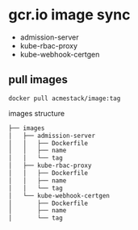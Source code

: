 # gcr.io image sync

- admission-server
- kube-rbac-proxy
- kube-webhook-certgen

## pull images

`docker pull acmestack/image:tag`

images structure

```bash
├── images
│   ├── admission-server
│   │   ├── Dockerfile
│   │   ├── name
│   │   └── tag
│   ├── kube-rbac-proxy
│   │   ├── Dockerfile
│   │   ├── name
│   │   └── tag
│   └── kube-webhook-certgen
│       ├── Dockerfile
│       ├── name
│       └── tag
```
